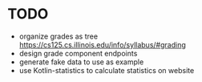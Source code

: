 # TODO
* organize grades as tree https://cs125.cs.illinois.edu/info/syllabus/#grading
* design grade component endpoints
* generate fake data to use as example
* use Kotlin-statistics to calculate statistics on website